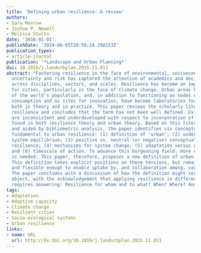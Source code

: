 ```yaml
---
title: 'Defining urban resilience: A review'
authors:
- Sara Meerow
- Joshua P. Newell
- Melissa Stults
date: '2016-01-01'
publishDate: '2024-06-05T20:56:24.298153Z'
publication_types:
- article-journal
publication: '*Landscape and Urban Planning*'
doi: 10.1016/j.landurbplan.2015.11.011
abstract: "Fostering resilience in the face of environmental, socioeconomic, and political
  uncertainty and risk has captured the attention of academics and decision makers
  across disciplines, sectors, and scales. Resilience has become an important goal
  for cities, particularly in the face of climate change. Urban areas house the majority
  of the world's population, and, in addition to functioning as nodes of resource
  consumption and as sites for innovation, have become laboratories for resilience,
  both in theory and in practice. This paper reviews the scholarly literature on urban
  resilience and concludes that the term has not been well defined. Existing definitions
  are inconsistent and underdeveloped with respect to incorporation of crucial concepts
  found in both resilience theory and urban theory. Based on this literature review,
  and aided by bibliometric analysis, the paper identifies six conceptual tensions
  fundamental to urban resilience: (1) definition of 'urban'; (2) understanding of
  system equilibrium; (3) positive vs. neutral (or negative) conceptualizations of
  resilience; (4) mechanisms for system change; (5) adaptation versus general adaptability;
  and (6) timescale of action. To advance this burgeoning field, more conceptual clarity
  is needed. This paper, therefore, proposes a new definition of urban resilience.
  This definition takes explicit positions on these tensions, but remains inclusive
  and flexible enough to enable uptake by, and collaboration among, varying disciplines.
  The paper concludes with a discussion of how the definition might serve as a boundary
  object, with the acknowledgement that applying resilience in different contexts
  requires answering: Resilience for whom and to what? When? Where? And why?."
tags:
- Adaptation
- Adaptive capacity
- Climate change
- Resilient cities
- Socio-ecological systems
- Urban resilience
links:
- name: URL
  url: http://dx.doi.org/10.1016/j.landurbplan.2015.11.011
---
```

